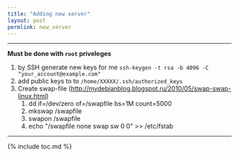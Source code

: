 ```yaml
---
title: "Adding new server"
layout: post
permlink: new_server
---
```


---

__Must be done with ```root``` priveleges__

1. by SSH generate new keys for me `ssh-keygen -t rsa -b 4096 -C "your_account@example.com"`
1. add public keys to to `/home/ХХХХХ/.ssh/authorized_keys`
1. Create swap-file (http://mydebianblog.blogspot.ru/2010/05/swap-swap-linux.html)
	1. dd if=/dev/zero of=/swapfile bs=1M count=5000
	1. mkswap /swapfile
	1. swapon /swapfile
	1. echo "/swapfile none swap sw 0 0" >> /etc/fstab


---
{% include toc.md %}
